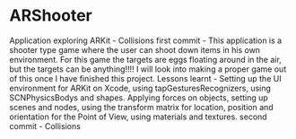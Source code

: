 # ARShooter
Application exploring ARKit - Collisions
first commit - This application is a shooter type game where the user can shoot down items in his own environment. For this game 
the targets are eggs floating around in the air, but the targets can be anything!!!! I will look into making a proper game out of this 
once I have finished this project.
Lessons learnt - Setting up the UI environment for ARKit on Xcode, using tapGesturesRecognizers, using SCNPhysicsBodys and shapes.
Applying forces on objects, setting up scenes and nodes, using the transform matrix for location, position and orientation for the 
Point of View, using materials and textures.
second commit - Collisions

